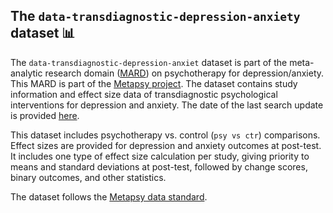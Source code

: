 ## **The `data-transdiagnostic-depression-anxiety` dataset** 📊 



The `data-transdiagnostic-depression-anxiet` dataset is part of the meta-analytic research domain ([MARD](https://docs.metapsy.org/uploads/ebmental-2022-300509.pdf)) on psychotherapy for depression/anxiety. This MARD is part of the [Metapsy project](https://www.metapsy.org/). The dataset contains study information and effect size data of transdiagnostic psychological interventions for depression and anxiety. The date of the last search update is provided [here](https://github.com/metapsy-project/data-transdiagnostic-depression-anxiety/blob/main/metadata/last_search.txt). 

This dataset includes psychotherapy vs. control (`psy vs ctr`) comparisons. Effect sizes are provided for depression and anxiety outcomes at post-test.
It includes one type of effect size calculation per study, giving priority to means and standard deviations at post-test, followed by change scores, binary outcomes, and other statistics.

The dataset follows the [Metapsy data standard](https://docs.metapsy.org/data-preparation/format/).
